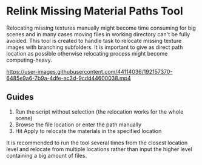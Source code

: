 # Relink Missing Material Paths Tool
Relocating missing textures manually might become time consuming for big scenes and in many cases moving files in working directory can't be fully avoided. This tool is created to handle task to relocate missing texture images with branching subfolders. It is important to give as direct path location as possible otherwise relocating process might become computing-heavy.

https://user-images.githubusercontent.com/44114036/192157370-6485e9a6-7b9a-4dfe-ac3d-9cdd44600038.mp4


## Guides
1. Run the script without selection (the relocation works for the whole scene)
2. Browse the file location or enter the path manually
3. Hit Apply to relocate the materials in the specified location

It is recommended to run the tool several times from the closest location level and relocate from multiple locations rather than input the higher level containing a big amount of files.
